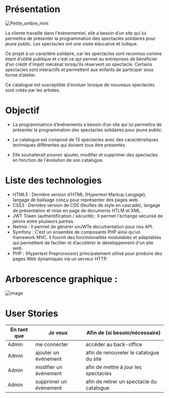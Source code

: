 # Présentation

![Petite_ombre_mini](https://user-images.githubusercontent.com/94828283/170983197-c223ce8a-5015-40a4-a5c9-d3eaf0125071.jpg)

La cliente travaille dans l'événementiel, elle a besoin d’un site qui lui permettra de présenter la programmation des spectacles solidaires pour jeune public.
Les spectacles ont une visée éducative et ludique.

Ce projet à un caractère solidaire, car les spectacles sont reconnus comme étant d’utilité publique et c'est ce qui permet au entreprises de bénéficier d’un crédit d'impôt mécénat lorsqu’ils réservent un spectacle.
Certains spectacles sont interactifs et permettent aux enfants de participer sous forme d’atelier.

Ce catalogue est susceptible d'évoluer lorsque de nouveaux spectacles sont créés par les artistes.

# Objectif

- La programmatrice d’événements a besoin d’un site qui lui permettra de présenter la programmation des spectacles solidaires pour jeune public.

- Le catalogue est composé de 13 spectacles avec des caractéristiques techniques différentes qui doivent tous être présentés.

- Elle souhaiterait pouvoir ajouter, modifier et supprimer des spectacles en fonction de l'évolution de son catalogue.


# Liste des technologies
 - HTML5 :  Dernière version d’HTML (Hypertext Markup Langage), langage de balisage conçu pour représenter des pages web.
 - CSS3 : Dernière version de CSS (feuilles de style en cascade), langage de présentation et mise en page de documents HTLM et XML.
 - JWT Token (authentification / sécurité) : Il permet l'échange sécurisé de jetons entre plusieurs parties.
 - Nelmio : Il permet de générer unJWTe documentation pour nos API.
 - Symfony : C’est un ensemble de composants PHP ainsi qu'un framework MVC. Il fournit des fonctionnalités modulables et adaptables qui permettent de faciliter et d’accélérer le développement d'un site web.
 - PHP : (Hypertext Preprocessor) principalement utilisé pour produire des pages Web dynamiques via un serveur HTTP.

# Arborescence graphique :

![image](https://user-images.githubusercontent.com/94828283/170984243-041a8222-9ca8-4cfb-b533-6c07fbd515c0.png)


# User Stories


En tant que | Je veux | Afin de (si besoin/nécessaire)
-- | -- | -- |
Admin | me connecter | accéder au back-office
Admin | ajouter un événement | afin de renouveler le catalogue du site
Admin | modifier un événement | afin de mettre à jour les spectacles
Admin | supprimer un événement | afin de retirer un spectacle du catalogue


